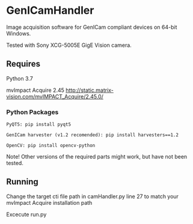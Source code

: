 # GenICamHandler
Image acquisition software for GenICam compliant devices on 64-bit Windows.

Tested with Sony XCG-5005E GigE Vision camera.

## Requires
Python 3.7

mvImpact Acquire 2.45 http://static.matrix-vision.com/mvIMPACT_Acquire/2.45.0/

### Python Packages
    PyQT5: pip install pyqt5
  
    GenICam harvester (v1.2 recomended): pip install harvesters==1.2
  
    OpenCV: pip install opencv-python
  
Note! Other versions of the required parts might work, but have not been tested.

## Running
Change the target cti file path in camHandler.py line 27 to match your mvImpact Acquire installation path

Excecute run.py
